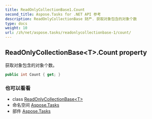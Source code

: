 ```yaml
---
title: ReadOnlyCollectionBase1.Count
second_title: Aspose.Tasks for .NET API 参考
description: ReadOnlyCollectionBase 财产. 获取对象包含的对象个数
type: docs
weight: 10
url: /zh/net/aspose.tasks/readonlycollectionbase-1/count/
---
```

## ReadOnlyCollectionBase&lt;T&gt;.Count property

获取对象包含的对象个数。

```csharp
public int Count { get; }
```

### 也可以看看

* class [ReadOnlyCollectionBase&lt;T&gt;](../)
* 命名空间 [Aspose.Tasks](../../readonlycollectionbase-1/)
* 部件 [Aspose.Tasks](../../../)


